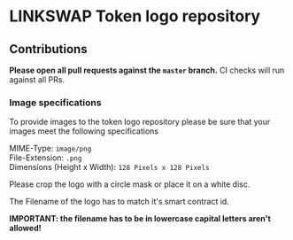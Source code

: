 # LINKSWAP Token logo repository

## Contributions

**Please open all pull requests against the `master` branch.**
CI checks will run against all PRs.

### Image specifications

To provide images to the token logo repository please be sure that your images meet the following specifications

MIME-Type: `image/png`<br/>
File-Extension: `.png`<br/>
Dimensions (Height x Width): `128 Pixels x 128 Pixels`<br/>

Please crop the logo with a circle mask or place it on a white disc.

The Filename of the logo has to match it's smart contract id.

**IMPORTANT: the filename has to be in lowercase capital letters aren't allowed!**
